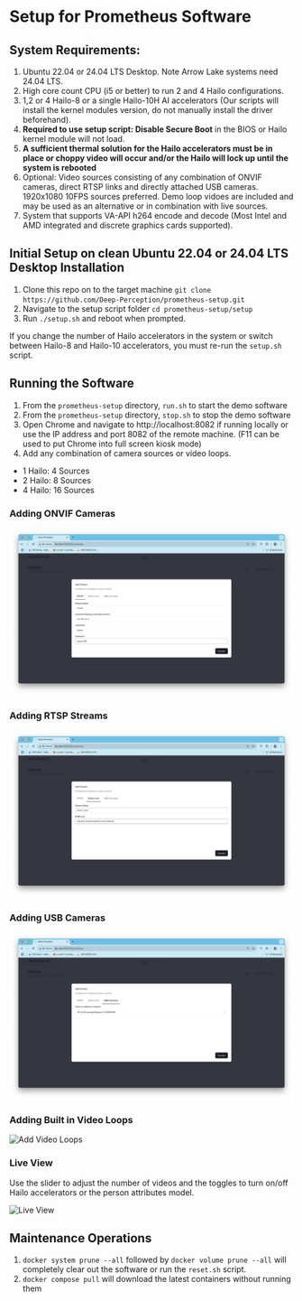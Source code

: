 # Setup for Prometheus Software

## System Requirements:

1. Ubuntu 22.04 or 24.04 LTS Desktop. Note Arrow Lake systems need 24.04 LTS.
2. High core count CPU (i5 or better) to run 2 and 4 Hailo configurations. 
3. 1,2 or 4 Hailo-8 or a single Hailo-10H AI accelerators (Our scripts will install the kernel modules version, do not manually install the driver beforehand).
4. **Required to use setup script: Disable Secure Boot** in the BIOS or Hailo kernel module will not load.
5. **A sufficient thermal solution for the Hailo accelerators must be in place or choppy video will occur and/or the Hailo will lock up until the system is rebooted**  
6. Optional: Video sources consisting of any combination of ONVIF cameras, direct RTSP links and directly attached USB cameras. 1920x1080 10FPS sources preferred. Demo loop vidoes are included and may be used as an alternative or in combination with live sources.
7. System that supports VA-API h264 encode and decode (Most Intel and AMD integrated and discrete graphics cards supported).

## Initial Setup on clean Ubuntu 22.04 or 24.04 LTS Desktop Installation

1. Clone this repo on to the target machine `git clone https://github.com/Deep-Perception/prometheus-setup.git`
2. Navigate to the setup script folder `cd prometheus-setup/setup`
3. Run `./setup.sh` and reboot when prompted.

If you change the number of Hailo accelerators in the system or switch between Hailo-8 and Hailo-10 accelerators, you must re-run the `setup.sh` script.

## Running the Software

1. From the `prometheus-setup` directory, `run.sh` to start the demo software
2. From the `prometheus-setup` directory, `stop.sh` to stop the demo software
3. Open Chrome and navigate to http://localhost:8082 if running locally or use the IP address and port 8082 of the remote machine. (F11 can be used to put Chrome into full screen kiosk mode)
4. Add any combination of camera sources or video loops.
- 1 Hailo: 4 Sources
- 2 Hailo: 8 Sources
- 4 Hailo: 16 Sources

### Adding ONVIF Cameras

![Add ONVIF Camera](images/Add_ONVIF.png)

### Adding RTSP Streams

![Add RTSP Stream](images/Add_RTSP.png)

### Adding USB Cameras

![Add USB Camera](images/Add_USB.png)

### Adding Built in Video Loops

![Add Video Loops](images/Add_Video_Loops.png)

### Live View

Use the slider to adjust the number of videos and the toggles to turn on/off Hailo accelerators or the person attributes model.

![Live View](images/Live_View.png)

## Maintenance Operations

1. `docker system prune --all` followed by `docker volume prune --all` will completely clear out the software or run the `reset.sh` script.
2. `docker compose pull` will download the latest containers without running them 
